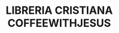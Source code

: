 ---
title: "LIBRERIA CRISTIANA COFFEEWITHJESUS"
url: /la-romana/libreria-cristiana-coffeewithjesus/
shop: Bücher
---